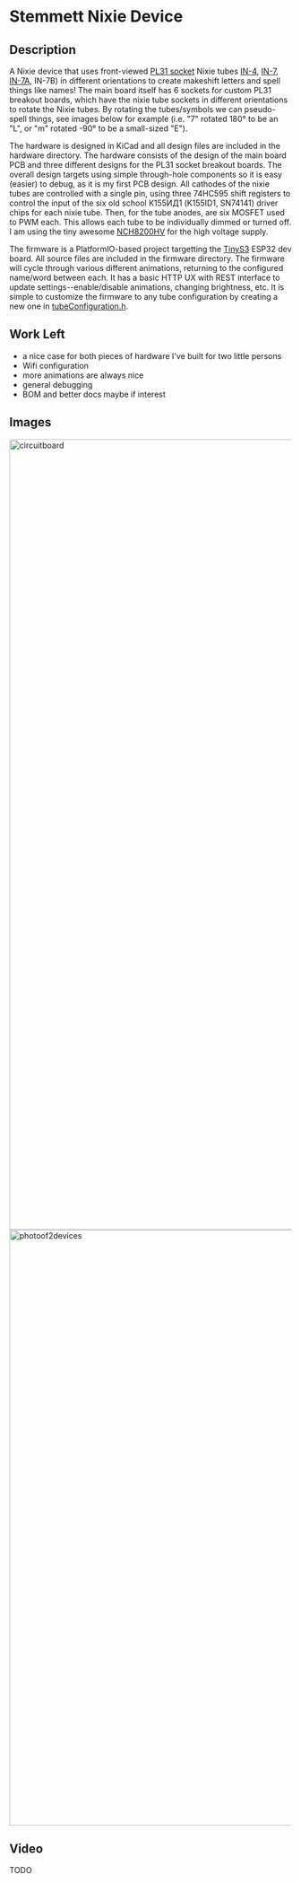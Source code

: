 # Stemmett Nixie Device

## Description
A Nixie device that uses front-viewed [PL31 socket](https://tubes-store.com/product_info.php?products_id=101) Nixie tubes [IN-4](https://www.tube-tester.com/sites/nixie/data/in-4/in-4-sh2.htm), [IN-7](https://www.tube-tester.com/sites/nixie/data/IN-7/in-7.htm), [IN-7A](https://www.swissnixie.com/tubes/IN7A/), IN-7B) in different orientations to create makeshift letters and spell things like names! The main board itself has 6 sockets for custom PL31 breakout boards, which have the nixie tube sockets in different orientations to rotate the Nixie tubes. By rotating the tubes/symbols we can pseudo-spell things, see images below for example (i.e. "7" rotated 180° to be an "L", or "m" rotated -90° to be a small-sized "E").

The hardware is designed in KiCad and all design files are included in the hardware directory. The hardware consists of the design of the main board PCB and three different designs for the PL31 socket breakout boards. The overall design targets using simple through-hole components so it is easy (easier) to debug, as it is my first PCB design. All cathodes of the nixie tubes are controlled with a single pin, using three 74HC595 shift registers to control the input of the six old school К155ИД1 (K155ID1, SN74141) driver chips for each nixie tube. Then, for the tube anodes, are six MOSFET used to PWM each. This allows each tube to be individually dimmed or turned off. I am using the tiny awesome [NCH8200HV](https://www.tindie.com/products/omnixie/nch8200hv-nixie-high-voltage-power-module/) for the high voltage supply.

The firmware is a PlatformIO-based project targetting the [TinyS3](https://esp32s3.com/tinys3.html) ESP32 dev board. All source files are included in the firmware directory. The firmware will cycle through various different animations, returning to the configured name/word between each. It has a basic HTTP UX with REST interface to update settings--enable/disable animations, changing brightness, etc. It is simple to customize the firmware to any tube configuration by creating a new one in [tubeConfiguration.h](firmware/tubeConfiguration.h).

## Work Left
- a nice case for both pieces of hardware I've built for two little persons
- Wifi configuration
- more animations are always nice
- general debugging
- BOM and better docs maybe if interest

## Images

<img width="1409" alt="circuitboard" src="https://github.com/nonik0/Stemmett-Nixie-Device/assets/17152317/f3ae704e-cc7b-4b4a-8c89-467c230d003f">

<img width="1062" alt="photoof2devices" src="https://github.com/nonik0/Stemmett-Nixie-Device/assets/17152317/243bab7f-05ea-454b-98be-dd6fbc3197f3">

## Video 

TODO
